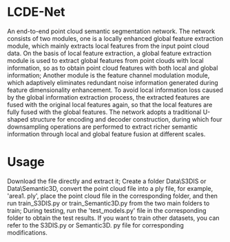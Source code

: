 # LCDE-Net
An end-to-end point cloud semantic segmentation network.
The network consists of two modules, one is a locally enhanced global feature extraction module, which mainly extracts local features from the input point cloud data. On the basis of local feature extraction, a global feature extraction module is used to extract global features from point clouds with local information, so as to obtain point cloud features with both local and global information; Another module is the feature channel modulation module, which adaptively eliminates redundant noise information generated during feature dimensionality enhancement. To avoid local information loss caused by the global information extraction process, the extracted features are fused with the original local features again, so that the local features are fully fused with the global features. The network adopts a traditional U-shaped structure for encoding and decoder construction, during which four downsampling operations are performed to extract richer semantic information through local and global feature fusion at different scales.
# Usage
Download the file directly and extract it;
Create a folder Data\S3DIS or Data\Semantic3D, convert the point cloud file into a ply file, for example, 'area1. ply', place the point cloud file in the corresponding folder, and then run train_S3DIS.py or train_Semantic3D.py from the two main folders to train;
During testing, run the 'test_models.py' file in the corresponding folder to obtain the test results.
If you want to train other datasets, you can refer to the S3DIS.py or Semantic3D. py file for corresponding modifications.
